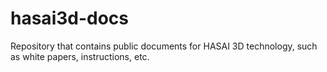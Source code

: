 # hasai3d-docs
Repository that contains public documents for HASAI 3D technology, such as white papers, instructions, etc.

